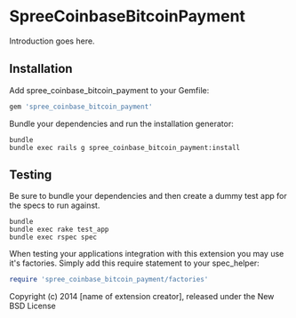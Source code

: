 SpreeCoinbaseBitcoinPayment
===========================

Introduction goes here.

Installation
------------

Add spree_coinbase_bitcoin_payment to your Gemfile:

```ruby
gem 'spree_coinbase_bitcoin_payment'
```

Bundle your dependencies and run the installation generator:

```shell
bundle
bundle exec rails g spree_coinbase_bitcoin_payment:install
```

Testing
-------

Be sure to bundle your dependencies and then create a dummy test app for the specs to run against.

```shell
bundle
bundle exec rake test_app
bundle exec rspec spec
```

When testing your applications integration with this extension you may use it's factories.
Simply add this require statement to your spec_helper:

```ruby
require 'spree_coinbase_bitcoin_payment/factories'
```

Copyright (c) 2014 [name of extension creator], released under the New BSD License
